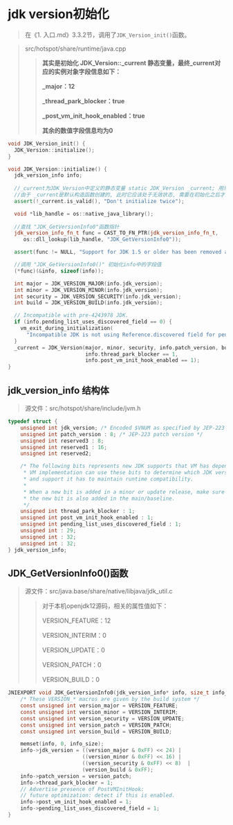 # jdk version初始化

> 在《1. 入口.md》3.3.2节，调用了`JDK_Version_init()`函数。

> src/hotspot/share/runtime/java.cpp
>
> > **其实是初始化 JDK_Version::_current 静态变量，最终\_current对应的实例对象字段信息如下：**
> >
> > **_major：12**
> >
> > **_thread_park_blocker：true**
> >
> > **_post_vm_init_hook_enabled：true**
> >
> > **其余的数值字段信息均为0**

```c++
void JDK_Version_init() {
  JDK_Version::initialize();
}

void JDK_Version::initialize() {
  jdk_version_info info;
  
  //_current为JDK_Version中定义的静态变量 static JDK_Version _current; 用来标识当前JDK_Version实例对象.
  //由于 _current是默认构造函数创建的, 此时它应该处于无效状态, 需要在初始化之后才会变为有效状态.
  assert(!_current.is_valid(), "Don't initialize twice");

  void *lib_handle = os::native_java_library();
  
  //查找 "JDK_GetVersionInfo0"函数指针
  jdk_version_info_fn_t func = CAST_TO_FN_PTR(jdk_version_info_fn_t,
     os::dll_lookup(lib_handle, "JDK_GetVersionInfo0"));

  assert(func != NULL, "Support for JDK 1.5 or older has been removed after JEP-223");

  //调用 "JDK_GetVersionInfo0()" 初始化info中的字段值
  (*func)(&info, sizeof(info));

  int major = JDK_VERSION_MAJOR(info.jdk_version);
  int minor = JDK_VERSION_MINOR(info.jdk_version);
  int security = JDK_VERSION_SECURITY(info.jdk_version);
  int build = JDK_VERSION_BUILD(info.jdk_version);

  // Incompatible with pre-4243978 JDK.
  if (info.pending_list_uses_discovered_field == 0) {
    vm_exit_during_initialization(
      "Incompatible JDK is not using Reference.discovered field for pending list");
  }
  _current = JDK_Version(major, minor, security, info.patch_version, build,
                         info.thread_park_blocker == 1,
                         info.post_vm_init_hook_enabled == 1);
}
```



## jdk_version_info 结构体

> 源文件：src/hotspot/share/include/jvm.h

```c
typedef struct {
    unsigned int jdk_version; /* Encoded $VNUM as specified by JEP-223 */
    unsigned int patch_version : 8; /* JEP-223 patch version */
    unsigned int reserved3 : 8;
    unsigned int reserved1 : 16;
    unsigned int reserved2;

    /* The following bits represents new JDK supports that VM has dependency on.
     * VM implementation can use these bits to determine which JDK version
     * and support it has to maintain runtime compatibility.
     *
     * When a new bit is added in a minor or update release, make sure
     * the new bit is also added in the main/baseline.
     */
    unsigned int thread_park_blocker : 1;
    unsigned int post_vm_init_hook_enabled : 1;
    unsigned int pending_list_uses_discovered_field : 1;
    unsigned int : 29;
    unsigned int : 32;
    unsigned int : 32;
} jdk_version_info;
```



## JDK_GetVersionInfo0()函数

> 源文件：src/java.base/share/native/libjava/jdk_util.c
>
> > 对于本机openjdk12源码，相关的属性值如下：
> >
> > VERSION_FEATURE：12
> >
> > VERSION_INTERIM：0
> >
> > VERSION_UPDATE：0
> >
> > VERSION_PATCH：0
> >
> > VERSION_BUILD：0

```c
JNIEXPORT void JDK_GetVersionInfo0(jdk_version_info* info, size_t info_size) {
    /* These VERSION_* macros are given by the build system */
    const unsigned int version_major = VERSION_FEATURE;
    const unsigned int version_minor = VERSION_INTERIM;
    const unsigned int version_security = VERSION_UPDATE;
    const unsigned int version_patch = VERSION_PATCH;
    const unsigned int version_build = VERSION_BUILD;

    memset(info, 0, info_size);
    info->jdk_version = ((version_major & 0xFF) << 24) |
                        ((version_minor & 0xFF) << 16) |
                        ((version_security & 0xFF) << 8)  |
                        (version_build & 0xFF);
    info->patch_version = version_patch;
    info->thread_park_blocker = 1;
    // Advertise presence of PostVMInitHook:
    // future optimization: detect if this is enabled.
    info->post_vm_init_hook_enabled = 1;
    info->pending_list_uses_discovered_field = 1;
}
```

